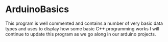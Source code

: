 # ArduinoBasics
This program is well commented and contains a number of very basic data types and uses to display how some basic C++ programming works
I will continue to update this program as we go along in our arduino projects.

